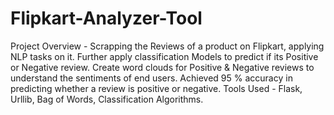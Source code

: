# Flipkart-Analyzer-Tool
Project Overview - Scrapping the Reviews of a product on Flipkart, applying NLP tasks on it. Further apply classification Models to predict if its Positive or Negative review. Create word clouds for Positive &amp; Negative reviews to understand the sentiments of end users. Achieved 95 % accuracy in predicting whether a review is positive or negative. Tools Used - Flask, Urllib, Bag of Words, Classification Algorithms.
